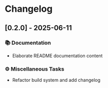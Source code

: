 # Changelog

## [0.2.0] - 2025-06-11

### <!-- 3 -->📚 Documentation

- Elaborate README documentation content

### <!-- 7 -->⚙️ Miscellaneous Tasks

- Refactor build system and add changelog

